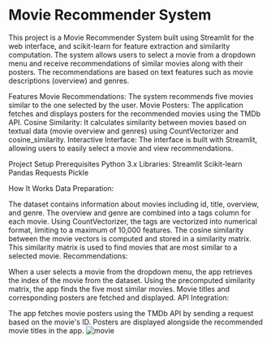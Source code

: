 # Movie Recommender System
This project is a Movie Recommender System built using Streamlit for the web interface, and scikit-learn for feature extraction and similarity computation. The system allows users to select a movie from a dropdown menu and receive recommendations of similar movies along with their posters. The recommendations are based on text features such as movie descriptions (overview) and genres.

Features
Movie Recommendations: The system recommends five movies similar to the one selected by the user.
Movie Posters: The application fetches and displays posters for the recommended movies using the TMDb API.
Cosine Similarity: It calculates similarity between movies based on textual data (movie overview and genres) using CountVectorizer and cosine_similarity.
Interactive Interface: The interface is built with Streamlit, allowing users to easily select a movie and view recommendations.

Project Setup
Prerequisites
Python 3.x
Libraries:
Streamlit
Scikit-learn
Pandas
Requests
Pickle

How It Works
Data Preparation:

The dataset contains information about movies including id, title, overview, and genre.
The overview and genre are combined into a tags column for each movie.
Using CountVectorizer, the tags are vectorized into numerical format, limiting to a maximum of 10,000 features.
The cosine similarity between the movie vectors is computed and stored in a similarity matrix.
This similarity matrix is used to find movies that are most similar to a selected movie.
Recommendations:

When a user selects a movie from the dropdown menu, the app retrieves the index of the movie from the dataset.
Using the precomputed similarity matrix, the app finds the five most similar movies.
Movie titles and corresponding posters are fetched and displayed.
API Integration:

The app fetches movie posters using the TMDb API by sending a request based on the movie's ID.
Posters are displayed alongside the recommended movie titles in the app.
![movie](https://github.com/user-attachments/assets/76ebb58d-c8ab-4dfa-94f5-9bc77973c4d9)
